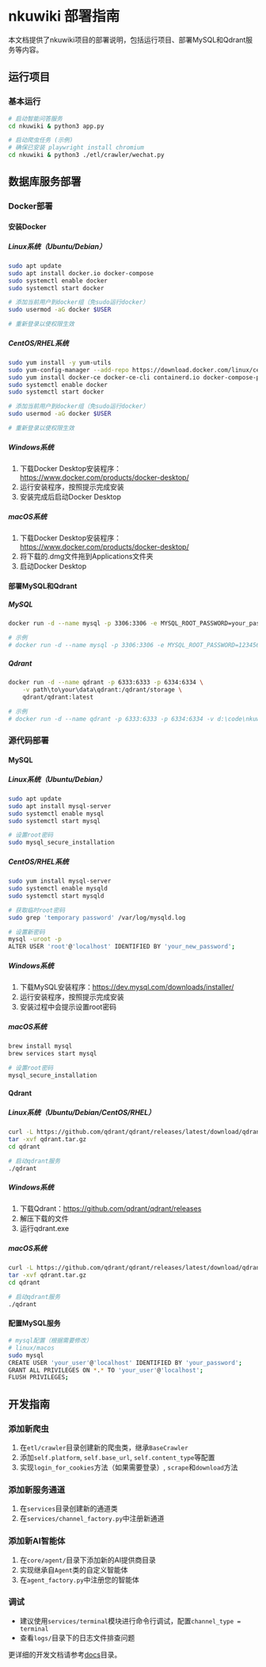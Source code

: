 # nkuwiki 部署指南

本文档提供了nkuwiki项目的部署说明，包括运行项目、部署MySQL和Qdrant服务等内容。

## 运行项目

### 基本运行

```bash
# 启动智能问答服务
cd nkuwiki & python3 app.py

# 启动爬虫任务 (示例)
# 确保已安装 playwright install chromium
cd nkuwiki & python3 ./etl/crawler/wechat.py
```

## 数据库服务部署

### Docker部署

#### 安装Docker

##### Linux系统（Ubuntu/Debian）

```bash
sudo apt update
sudo apt install docker.io docker-compose
sudo systemctl enable docker
sudo systemctl start docker

# 添加当前用户到docker组（免sudo运行docker）
sudo usermod -aG docker $USER

# 重新登录以使权限生效
```

##### CentOS/RHEL系统

```bash
sudo yum install -y yum-utils
sudo yum-config-manager --add-repo https://download.docker.com/linux/centos/docker-ce.repo
sudo yum install docker-ce docker-ce-cli containerd.io docker-compose-plugin
sudo systemctl enable docker
sudo systemctl start docker

# 添加当前用户到docker组（免sudo运行docker）
sudo usermod -aG docker $USER

# 重新登录以使权限生效
```

##### Windows系统

1. 下载Docker Desktop安装程序：https://www.docker.com/products/docker-desktop/
2. 运行安装程序，按照提示完成安装
3. 安装完成后启动Docker Desktop

##### macOS系统

1. 下载Docker Desktop安装程序：https://www.docker.com/products/docker-desktop/
2. 将下载的.dmg文件拖到Applications文件夹
3. 启动Docker Desktop

#### 部署MySQL和Qdrant

##### MySQL

```bash
docker run -d --name mysql -p 3306:3306 -e MYSQL_ROOT_PASSWORD=your_password -v path\to\your\data\mysql:/var/lib/mysql mysql:latest

# 示例
# docker run -d --name mysql -p 3306:3306 -e MYSQL_ROOT_PASSWORD=123456 -v d:\code\nkuwiki\etl\data\mysql:/var/lib/mysql mysql:latest
```

##### Qdrant

```bash
docker run -d --name qdrant -p 6333:6333 -p 6334:6334 \
    -v path\to\your\data\qdrant:/qdrant/storage \
    qdrant/qdrant:latest

# 示例
# docker run -d --name qdrant -p 6333:6333 -p 6334:6334 -v d:\code\nkuwiki\etl\data\qdrant:/qdrant/storage qdrant/qdrant:latest
```

### 源代码部署

#### MySQL

##### Linux系统（Ubuntu/Debian）

```bash
sudo apt update
sudo apt install mysql-server
sudo systemctl enable mysql
sudo systemctl start mysql

# 设置root密码
sudo mysql_secure_installation
```

##### CentOS/RHEL系统

```bash
sudo yum install mysql-server
sudo systemctl enable mysqld
sudo systemctl start mysqld

# 获取临时root密码
sudo grep 'temporary password' /var/log/mysqld.log

# 设置新密码
mysql -uroot -p
ALTER USER 'root'@'localhost' IDENTIFIED BY 'your_new_password';
```

##### Windows系统

1. 下载MySQL安装程序：https://dev.mysql.com/downloads/installer/
2. 运行安装程序，按照提示完成安装
3. 安装过程中会提示设置root密码

##### macOS系统

```bash
brew install mysql
brew services start mysql

# 设置root密码
mysql_secure_installation
```

#### Qdrant

##### Linux系统（Ubuntu/Debian/CentOS/RHEL）

```bash
curl -L https://github.com/qdrant/qdrant/releases/latest/download/qdrant-x86_64-unknown-linux-gnu.tar.gz -o qdrant.tar.gz
tar -xvf qdrant.tar.gz
cd qdrant

# 启动qdrant服务
./qdrant
```

##### Windows系统

1. 下载Qdrant：https://github.com/qdrant/qdrant/releases
2. 解压下载的文件
3. 运行qdrant.exe

##### macOS系统

```bash
curl -L https://github.com/qdrant/qdrant/releases/latest/download/qdrant-x86_64-apple-darwin.tar.gz -o qdrant.tar.gz
tar -xvf qdrant.tar.gz
cd qdrant

# 启动qdrant服务
./qdrant
```

#### 配置MySQL服务

```bash
# mysql配置（根据需要修改）
# linux/macos
sudo mysql
CREATE USER 'your_user'@'localhost' IDENTIFIED BY 'your_password';
GRANT ALL PRIVILEGES ON *.* TO 'your_user'@'localhost';
FLUSH PRIVILEGES;
```

## 开发指南

### 添加新爬虫

1. 在`etl/crawler`目录创建新的爬虫类，继承`BaseCrawler`
2. 添加`self.platform`, `self.base_url`, `self.content_type`等配置
3. 实现`login_for_cookies`方法（如果需要登录）, `scrape`和`download`方法

### 添加新服务通道

1. 在`services`目录创建新的通道类
2. 在`services/channel_factory.py`中注册新通道

### 添加新AI智能体

1. 在`core/agent/`目录下添加新的AI提供商目录
2. 实现继承自`Agent`类的自定义智能体
3. 在`agent_factory.py`中注册您的智能体

### 调试

- 建议使用`services/terminal`模块进行命令行调试，配置`channel_type = terminal`
- 查看`logs/`目录下的日志文件排查问题

更详细的开发文档请参考[docs](../docs)目录。 